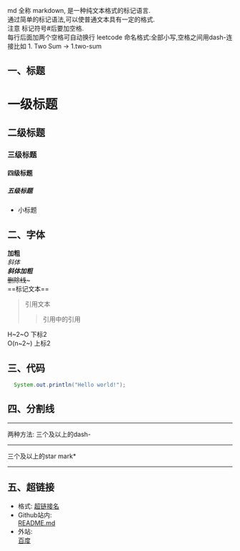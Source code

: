 md 全称 markdown, 是一种纯文本格式的标记语言.  
通过简单的标记语法,可以使普通文本具有一定的格式.  
注意 标记符号#后要加空格.  
每行后面加两个空格可自动换行
leetcode 命名格式:全部小写,空格之间用dash-连接比如 1. Two Sum -> 1.two-sum

## 一、标题

# 一级标题
## 二级标题
### 三级标题
#### 四级标题
##### 五级标题  
 - 小标题

## 二、字体
**加粗**  
*斜体*  
***斜体加粗***  
~~删除线~~~  
==标记文本==  
>引用文本
>  
>>引用中的引用
>>

H~2~O 下标2  
O(n~2~) 上标2  

## 三、代码

```java
  System.out.println("Hello world!");
```

## 四、分割线  
---
两种方法:
三个及以上的dash-

---
三个及以上的star mark*
***

## 五、超链接
- 格式:
  [超链接名](超链接地址"超链接title")  
- Github站内:  
  [README.md](./problems/1.two-sum.md)  
- 外站:  
  [百度](https://baidu.com)  
